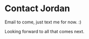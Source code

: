 # Contact Jordan

Email to come, just text me for now. :)

Looking forward to all that comes next. 
